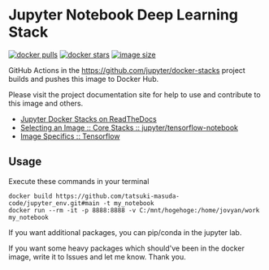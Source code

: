 # Jupyter Notebook Deep Learning Stack

[![docker pulls](https://img.shields.io/docker/pulls/jupyter/tensorflow-notebook.svg)](https://hub.docker.com/r/jupyter/tensorflow-notebook/)
[![docker stars](https://img.shields.io/docker/stars/jupyter/tensorflow-notebook.svg)](https://hub.docker.com/r/jupyter/tensorflow-notebook/)
[![image size](https://img.shields.io/docker/image-size/jupyter/tensorflow-notebook/latest)](https://hub.docker.com/r/jupyter/tensorflow-notebook/ "jupyter/tensorflow-notebook image size")

GitHub Actions in the <https://github.com/jupyter/docker-stacks> project builds and pushes this image to Docker Hub.

Please visit the project documentation site for help to use and contribute to this image and others.

- [Jupyter Docker Stacks on ReadTheDocs](https://jupyter-docker-stacks.readthedocs.io/en/latest/index.html)
- [Selecting an Image :: Core Stacks :: jupyter/tensorflow-notebook](https://jupyter-docker-stacks.readthedocs.io/en/latest/using/selecting.html#jupyter-tensorflow-notebook)
- [Image Specifics :: Tensorflow](https://jupyter-docker-stacks.readthedocs.io/en/latest/using/specifics.html#tensorflow)

## Usage

Execute these commands in your terminal

```
docker build https://github.com/tatsuki-masuda-code/jupyter_env.git#main -t my_notebook
docker run --rm -it -p 8888:8888 -v C:/mnt/hogehoge:/home/jovyan/work my_notebook
```

If you want additional packages, you can pip/conda in the jupyter lab.

If you want some heavy packages which should've been in the docker image, write it to Issues and let me know.
Thank you.




